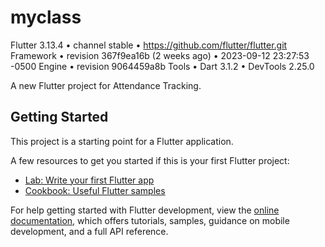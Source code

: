# myclass

Flutter 3.13.4 • channel stable • https://github.com/flutter/flutter.git
Framework • revision 367f9ea16b (2 weeks ago) • 2023-09-12 23:27:53 -0500
Engine • revision 9064459a8b
Tools • Dart 3.1.2 • DevTools 2.25.0

A new Flutter project for Attendance Tracking.

## Getting Started

This project is a starting point for a Flutter application.

A few resources to get you started if this is your first Flutter project:

- [Lab: Write your first Flutter app](https://docs.flutter.dev/get-started/codelab)
- [Cookbook: Useful Flutter samples](https://docs.flutter.dev/cookbook)

For help getting started with Flutter development, view the
[online documentation](https://docs.flutter.dev/), which offers tutorials,
samples, guidance on mobile development, and a full API reference.

